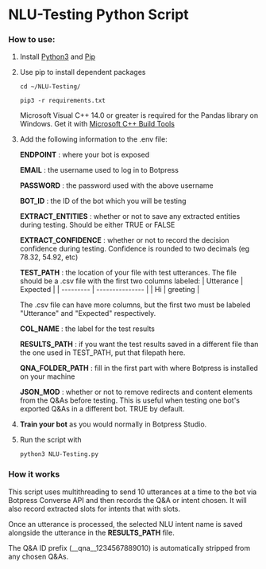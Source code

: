 # NLU-Testing Python Script

### How to use:

1. Install [Python3](https://www.python.org/downloads/) and [Pip](https://pypi.org/project/pip/)


2. Use pip to install dependent packages

    `cd ~/NLU-Testing/`

    `pip3 -r requirements.txt`
        
    Microsoft Visual C++ 14.0 or greater is required for the Pandas library on Windows. Get it with [Microsoft C++ Build Tools]( https://visualstudio.microsoft.com/visual-cpp-build-tools/)

3. Add the following information to the .env file:

    **ENDPOINT**
    : where your bot is exposed

    **EMAIL**
    : the username used to log in to Botpress

    **PASSWORD**
    : the password used with the above username

    **BOT_ID**
    : the ID of the bot which you will be testing
    
    **EXTRACT_ENTITIES**
    : whether or not to save any extracted entities during testing. Should be either TRUE or FALSE
    
    **EXTRACT_CONFIDENCE**
    : whether or not to record the decision confidence during testing. Confidence is rounded to two decimals (eg 78.32, 54.92, etc)

    **TEST_PATH**
    : the location of your file with test utterances. The file should be a .csv file with the first two columns labeled:
    | Utterance | Expected        |
    | --------- | --------------- |
    | Hi        |   greeting      |
    
    The .csv file can have more columns, but the first two must be labeled "Utterance" and "Expected" respectively.

    **COL_NAME**
    : the label for the test results

    **RESULTS_PATH**
    : if you want the test results saved in a different file than the one used in TEST_PATH, put that filepath here.

    **QNA_FOLDER_PATH**
    : fill in the first part with where Botpress is installed on your machine
    
    **JSON_MOD**
    : whether or not to remove redirects and content elements from the Q&As before testing. This is useful when testing one bot's exported Q&As in a different bot. TRUE by default.

4. **Train your bot** as you would normally in Botpress Studio.

5. Run the script with

    `python3 NLU-Testing.py`
    

### How it works

This script uses multithreading to send 10 utterances at a time to the bot via Botpress Converse API and then records the Q&A or intent chosen. It will also record extracted slots for intents that with slots.

Once an utterance is processed, the selected NLU intent name is saved alongside the utterance in the **RESULTS_PATH** file.

The Q&A ID prefix (__qna__1234567889010) is automatically stripped from any chosen Q&As.
